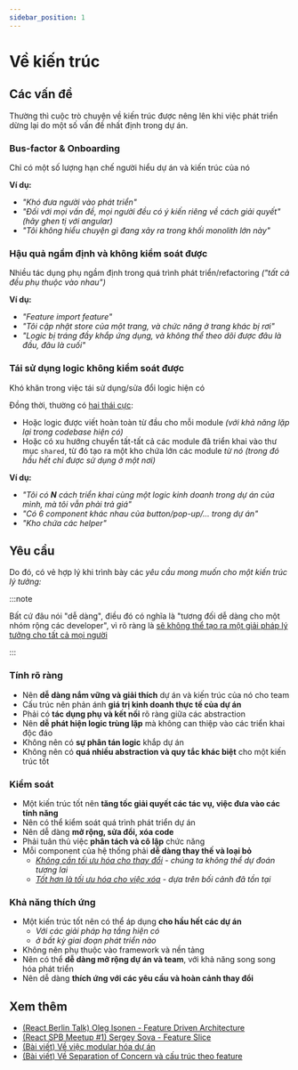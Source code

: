 ```yaml
---
sidebar_position: 1
---
```


# Về kiến trúc

## Các vấn đề

Thường thì cuộc trò chuyện về kiến trúc được nêng lên khi việc phát triển dừng lại do một số vấn đề nhất định trong dự án.

### Bus-factor & Onboarding

Chỉ có một số lượng hạn chế người hiểu dự án và kiến trúc của nó

**Ví dụ:**

- *"Khó đưa người vào phát triển"*
- *"Đối với mọi vấn đề, mọi người đều có ý kiến riêng về cách giải quyết" (hãy ghen tị với angular)*
- *"Tôi không hiểu chuyện gì đang xảy ra trong khối monolith lớn này"*

### Hậu quả ngầm định và không kiểm soát được

Nhiều tác dụng phụ ngầm định trong quá trình phát triển/refactoring *("tất cả đều phụ thuộc vào nhau")*

**Ví dụ:**

- *"Feature import feature"*
- *"Tôi cập nhật store của một trang, và chức năng ở trang khác bị rơi"*
- *"Logic bị tráng đầy khắp ứng dụng, và không thể theo dõi được đâu là đầu, đâu là cuối"*

### Tái sử dụng logic không kiểm soát được

Khó khăn trong việc tái sử dụng/sửa đổi logic hiện có

Đồng thời, thường có [hai thái cực](https://github.com/feature-sliced/documentation/discussions/14):

- Hoặc logic được viết hoàn toàn từ đầu cho mỗi module *(với khả năng lặp lại trong codebase hiện có)*
- Hoặc có xu hướng chuyển tất-tất cả các module đã triển khai vào thư mục `shared`, từ đó tạo ra một kho chứa lớn các module *từ nó (trong đó hầu hết chỉ được sử dụng ở một nơi)*

**Ví dụ:**

- *"Tôi có **N** cách triển khai cùng một logic kinh doanh trong dự án của mình, mà tôi vẫn phải trả giá"*
- *"Có 6 component khác nhau của button/pop-up/... trong dự án"*
- *"Kho chứa các helper"*

## Yêu cầu

Do đó, có vẻ hợp lý khi trình bày các *yêu cầu mong muốn cho một kiến trúc lý tưởng:*

:::note

Bất cứ đâu nói "dễ dàng", điều đó có nghĩa là "tương đối dễ dàng cho một nhóm rộng các developer", vì rõ ràng là [sẽ không thể tạo ra một giải pháp lý tưởng cho tất cả mọi người](/docs/about/mission#limitations)

:::

### Tính rõ ràng

- Nên **dễ dàng nắm vững và giải thích** dự án và kiến trúc của nó cho team
- Cấu trúc nên phản ánh **giá trị kinh doanh thực tế của dự án**
- Phải có **tác dụng phụ và kết nối** rõ ràng giữa các abstraction
- Nên **dễ phát hiện logic trùng lặp** mà không can thiệp vào các triển khai độc đáo
- Không nên có **sự phân tán logic** khắp dự án
- Không nên có **quá nhiều abstraction và quy tắc khác biệt** cho một kiến trúc tốt

### Kiểm soát

- Một kiến trúc tốt nên **tăng tốc giải quyết các tác vụ, việc đưa vào các tính năng**
- Nên có thể kiểm soát quá trình phát triển dự án
- Nên dễ dàng **mở rộng, sửa đổi, xóa code**
- Phải tuân thủ việc **phân tách và cô lập** chức năng
- Mỗi component của hệ thống phải **dễ dàng thay thế và loại bỏ**
  - *[Không cần tối ưu hóa cho thay đổi][ext-kof-not-modification] - chúng ta không thể dự đoán tương lai*
  - *[Tốt hơn là tối ưu hóa cho việc xóa][ext-kof-but-removing] - dựa trên bối cảnh đã tồn tại*

### Khả năng thích ứng

- Một kiến trúc tốt nên có thể áp dụng **cho hầu hết các dự án**
  - *Với các giải pháp hạ tầng hiện có*
  - *ở bất kỳ giai đoạn phát triển nào*
- Không nên phụ thuộc vào framework và nền tảng
- Nên có thể **dễ dàng mở rộng dự án và team**, với khả năng song song hóa phát triển
- Nên dễ dàng **thích ứng với các yêu cầu và hoàn cảnh thay đổi**

## Xem thêm

- [(React Berlin Talk) Oleg Isonen - Feature Driven Architecture][ext-kof]
- [(React SPB Meetup #1) Sergey Sova - Feature Slice][ext-slices-spb]
- [(Bài viết) Về việc modular hóa dự án][ext-medium]
- [(Bài viết) Về Separation of Concern và cấu trúc theo feature][ext-ryanlanciaux]

[ext-kof-not-modification]: https://youtu.be/BWAeYuWFHhs?t=1631
[ext-kof-but-removing]: https://youtu.be/BWAeYuWFHhs?t=1666

[ext-slices-spb]: https://t.me/feature_slices
[ext-kof]: https://youtu.be/BWAeYuWFHhs
[ext-medium]: https://alexmngn.medium.com/why-react-developers-should-modularize-their-applications-d26d381854c1
[ext-ryanlanciaux]: https://ryanlanciaux.com/blog/2017/08/20/a-feature-based-approach-to-react-development/

